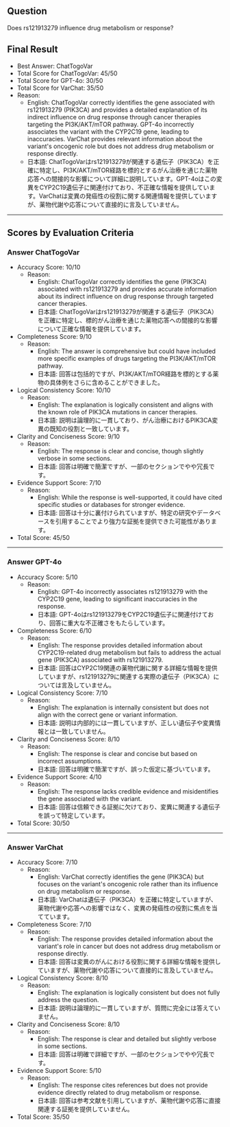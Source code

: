 ## Question

Does rs121913279 influence drug metabolism or response?

## Final Result

- Best Answer: ChatTogoVar
- Total Score for ChatTogoVar: 45/50
- Total Score for GPT-4o: 30/50
- Total Score for VarChat: 35/50
- Reason:
  - English: ChatTogoVar correctly identifies the gene associated with rs121913279 (PIK3CA) and provides a detailed explanation of its indirect influence on drug response through cancer therapies targeting the PI3K/AKT/mTOR pathway. GPT-4o incorrectly associates the variant with the CYP2C19 gene, leading to inaccuracies. VarChat provides relevant information about the variant's oncogenic role but does not address drug metabolism or response directly.
  - 日本語: ChatTogoVarはrs121913279が関連する遺伝子（PIK3CA）を正確に特定し、PI3K/AKT/mTOR経路を標的とするがん治療を通じた薬物応答への間接的な影響について詳細に説明しています。GPT-4oはこの変異をCYP2C19遺伝子に関連付けており、不正確な情報を提供しています。VarChatは変異の発癌性の役割に関する関連情報を提供していますが、薬物代謝や応答について直接的に言及していません。

---

## Scores by Evaluation Criteria

### Answer ChatTogoVar
- Accuracy Score: 10/10
  - Reason: 
    - English: ChatTogoVar correctly identifies the gene (PIK3CA) associated with rs121913279 and provides accurate information about its indirect influence on drug response through targeted cancer therapies.
    - 日本語: ChatTogoVarはrs121913279が関連する遺伝子（PIK3CA）を正確に特定し、標的がん治療を通じた薬物応答への間接的な影響について正確な情報を提供しています。
- Completeness Score: 9/10
  - Reason: 
    - English: The answer is comprehensive but could have included more specific examples of drugs targeting the PI3K/AKT/mTOR pathway.
    - 日本語: 回答は包括的ですが、PI3K/AKT/mTOR経路を標的とする薬物の具体例をさらに含めることができました。
- Logical Consistency Score: 10/10
  - Reason: 
    - English: The explanation is logically consistent and aligns with the known role of PIK3CA mutations in cancer therapies.
    - 日本語: 説明は論理的に一貫しており、がん治療におけるPIK3CA変異の既知の役割と一致しています。
- Clarity and Conciseness Score: 9/10
  - Reason: 
    - English: The response is clear and concise, though slightly verbose in some sections.
    - 日本語: 回答は明確で簡潔ですが、一部のセクションでやや冗長です。
- Evidence Support Score: 7/10
  - Reason: 
    - English: While the response is well-supported, it could have cited specific studies or databases for stronger evidence.
    - 日本語: 回答は十分に裏付けられていますが、特定の研究やデータベースを引用することでより強力な証拠を提供できた可能性があります。
- Total Score: 45/50

---

### Answer GPT-4o
- Accuracy Score: 5/10
  - Reason: 
    - English: GPT-4o incorrectly associates rs121913279 with the CYP2C19 gene, leading to significant inaccuracies in the response.
    - 日本語: GPT-4oはrs121913279をCYP2C19遺伝子に関連付けており、回答に重大な不正確さをもたらしています。
- Completeness Score: 6/10
  - Reason: 
    - English: The response provides detailed information about CYP2C19-related drug metabolism but fails to address the actual gene (PIK3CA) associated with rs121913279.
    - 日本語: 回答はCYP2C19関連の薬物代謝に関する詳細な情報を提供していますが、rs121913279に関連する実際の遺伝子（PIK3CA）については言及していません。
- Logical Consistency Score: 7/10
  - Reason: 
    - English: The explanation is internally consistent but does not align with the correct gene or variant information.
    - 日本語: 説明は内部的には一貫していますが、正しい遺伝子や変異情報とは一致していません。
- Clarity and Conciseness Score: 8/10
  - Reason: 
    - English: The response is clear and concise but based on incorrect assumptions.
    - 日本語: 回答は明確で簡潔ですが、誤った仮定に基づいています。
- Evidence Support Score: 4/10
  - Reason: 
    - English: The response lacks credible evidence and misidentifies the gene associated with the variant.
    - 日本語: 回答は信頼できる証拠に欠けており、変異に関連する遺伝子を誤って特定しています。
- Total Score: 30/50

---

### Answer VarChat
- Accuracy Score: 7/10
  - Reason: 
    - English: VarChat correctly identifies the gene (PIK3CA) but focuses on the variant's oncogenic role rather than its influence on drug metabolism or response.
    - 日本語: VarChatは遺伝子（PIK3CA）を正確に特定していますが、薬物代謝や応答への影響ではなく、変異の発癌性の役割に焦点を当てています。
- Completeness Score: 7/10
  - Reason: 
    - English: The response provides detailed information about the variant's role in cancer but does not address drug metabolism or response directly.
    - 日本語: 回答は変異のがんにおける役割に関する詳細な情報を提供していますが、薬物代謝や応答について直接的に言及していません。
- Logical Consistency Score: 8/10
  - Reason: 
    - English: The explanation is logically consistent but does not fully address the question.
    - 日本語: 説明は論理的に一貫していますが、質問に完全には答えていません。
- Clarity and Conciseness Score: 8/10
  - Reason: 
    - English: The response is clear and detailed but slightly verbose in some sections.
    - 日本語: 回答は明確で詳細ですが、一部のセクションでやや冗長です。
- Evidence Support Score: 5/10
  - Reason: 
    - English: The response cites references but does not provide evidence directly related to drug metabolism or response.
    - 日本語: 回答は参考文献を引用していますが、薬物代謝や応答に直接関連する証拠を提供していません。
- Total Score: 35/50